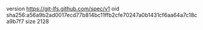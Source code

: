 version https://git-lfs.github.com/spec/v1
oid sha256:a56a9b2ad0017ecd77b814bc11ffb2cfe70247a0b1431cf6aa64a7c18ca9b7f7
size 2128
